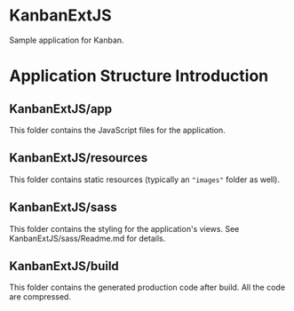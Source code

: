 # KanbanExtJS

Sample application for Kanban.

# Application Structure Introduction

## KanbanExtJS/app

This folder contains the JavaScript files for the application.

## KanbanExtJS/resources

This folder contains static resources (typically an `"images"` folder as well).

## KanbanExtJS/sass

This folder contains the styling for the application's views. See KanbanExtJS/sass/Readme.md
for details.

## KanbanExtJS/build

This folder contains the generated production code after build. All the code are compressed.